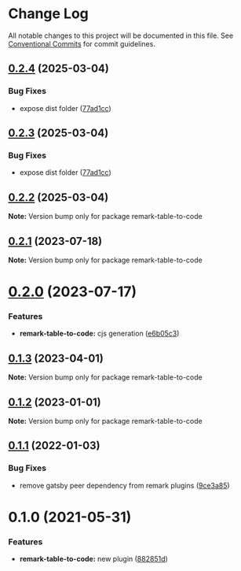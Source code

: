 # Change Log

All notable changes to this project will be documented in this file.
See [Conventional Commits](https://conventionalcommits.org) for commit guidelines.

## [0.2.4](https://github.com/adaltas/remark-gatsby-plugins/compare/remark-table-to-code@0.2.2...remark-table-to-code@0.2.4) (2025-03-04)

### Bug Fixes

- expose dist folder ([77ad1cc](https://github.com/adaltas/remark-gatsby-plugins/commit/77ad1cc3e82f4e609ff5a6e36a9efc55d5dbb7cc))

## [0.2.3](https://github.com/adaltas/remark-gatsby-plugins/compare/remark-table-to-code@0.2.2...remark-table-to-code@0.2.3) (2025-03-04)

### Bug Fixes

- expose dist folder ([77ad1cc](https://github.com/adaltas/remark-gatsby-plugins/commit/77ad1cc3e82f4e609ff5a6e36a9efc55d5dbb7cc))

## [0.2.2](https://github.com/adaltas/remark-gatsby-plugins/compare/remark-table-to-code@0.2.1...remark-table-to-code@0.2.2) (2025-03-04)

**Note:** Version bump only for package remark-table-to-code

## [0.2.1](https://github.com/adaltas/remark-gatsby-plugins/compare/remark-table-to-code@0.2.0...remark-table-to-code@0.2.1) (2023-07-18)

**Note:** Version bump only for package remark-table-to-code

# [0.2.0](https://github.com/adaltas/remark-gatsby-plugins/compare/remark-table-to-code@0.1.3...remark-table-to-code@0.2.0) (2023-07-17)

### Features

- **remark-table-to-code:** cjs generation ([e6b05c3](https://github.com/adaltas/remark-gatsby-plugins/commit/e6b05c3b195de67eea8965ddedab3292af57cbde))

## [0.1.3](https://github.com/adaltas/remark-gatsby-plugins/compare/remark-table-to-code@0.1.2...remark-table-to-code@0.1.3) (2023-04-01)

**Note:** Version bump only for package remark-table-to-code

## [0.1.2](https://github.com/adaltas/remark-gatsby-plugins/compare/remark-table-to-code@0.1.1...remark-table-to-code@0.1.2) (2023-01-01)

**Note:** Version bump only for package remark-table-to-code

## [0.1.1](https://github.com/adaltas/remark-gatsby-plugins/compare/remark-table-to-code@0.1.0...remark-table-to-code@0.1.1) (2022-01-03)

### Bug Fixes

- remove gatsby peer dependency from remark plugins ([9ce3a85](https://github.com/adaltas/remark-gatsby-plugins/commit/9ce3a8501f3b47807b9ffa44ba7e0ddcdcc7b34b))

# 0.1.0 (2021-05-31)

### Features

- **remark-table-to-code:** new plugin ([882851d](https://github.com/adaltas/remark-gatsby-plugins/commit/882851dc5c889e158cfb7647fd5672967547db1c))
